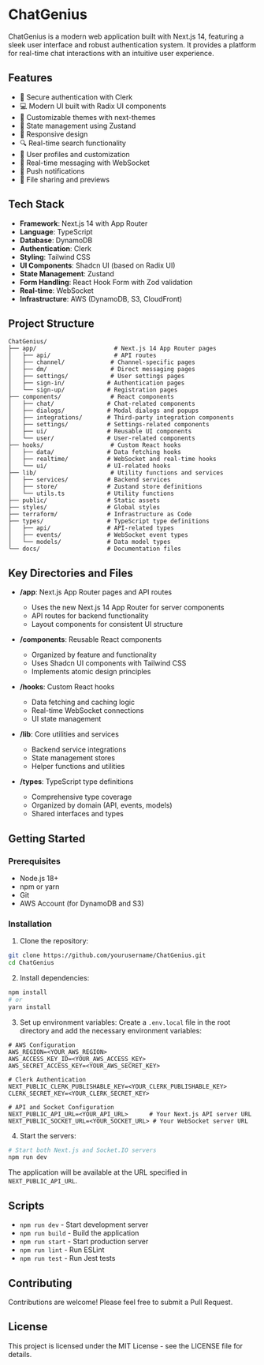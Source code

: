 # ChatGenius

ChatGenius is a modern web application built with Next.js 14, featuring a sleek user interface and robust authentication system. It provides a platform for real-time chat interactions with an intuitive user experience.

## Features

- 🔐 Secure authentication with Clerk
- 💻 Modern UI built with Radix UI components
- 🎨 Customizable themes with next-themes
- 🔄 State management using Zustand
- 📱 Responsive design
- 🔍 Real-time search functionality
- 👤 User profiles and customization
- 💬 Real-time messaging with WebSocket
- 🔔 Push notifications
- 📎 File sharing and previews

## Tech Stack

- **Framework**: Next.js 14 with App Router
- **Language**: TypeScript
- **Database**: DynamoDB
- **Authentication**: Clerk
- **Styling**: Tailwind CSS
- **UI Components**: Shadcn UI (based on Radix UI)
- **State Management**: Zustand
- **Form Handling**: React Hook Form with Zod validation
- **Real-time**: WebSocket
- **Infrastructure**: AWS (DynamoDB, S3, CloudFront)

## Project Structure

```
ChatGenius/
├── app/                      # Next.js 14 App Router pages
│   ├── api/                  # API routes
│   ├── channel/             # Channel-specific pages
│   ├── dm/                  # Direct messaging pages
│   ├── settings/            # User settings pages
│   ├── sign-in/            # Authentication pages
│   └── sign-up/            # Registration pages
├── components/              # React components
│   ├── chat/               # Chat-related components
│   ├── dialogs/            # Modal dialogs and popups
│   ├── integrations/       # Third-party integration components
│   ├── settings/           # Settings-related components
│   ├── ui/                 # Reusable UI components
│   └── user/               # User-related components
├── hooks/                   # Custom React hooks
│   ├── data/               # Data fetching hooks
│   ├── realtime/           # WebSocket and real-time hooks
│   └── ui/                 # UI-related hooks
├── lib/                     # Utility functions and services
│   ├── services/           # Backend services
│   ├── store/              # Zustand store definitions
│   └── utils.ts            # Utility functions
├── public/                 # Static assets
├── styles/                 # Global styles
├── terraform/              # Infrastructure as Code
├── types/                  # TypeScript type definitions
│   ├── api/                # API-related types
│   ├── events/             # WebSocket event types
│   └── models/             # Data model types
└── docs/                   # Documentation files
```

## Key Directories and Files

- **/app**: Next.js App Router pages and API routes
  - Uses the new Next.js 14 App Router for server components
  - API routes for backend functionality
  - Layout components for consistent UI structure

- **/components**: Reusable React components
  - Organized by feature and functionality
  - Uses Shadcn UI components with Tailwind CSS
  - Implements atomic design principles

- **/hooks**: Custom React hooks
  - Data fetching and caching logic
  - Real-time WebSocket connections
  - UI state management

- **/lib**: Core utilities and services
  - Backend service integrations
  - State management stores
  - Helper functions and utilities

- **/types**: TypeScript type definitions
  - Comprehensive type coverage
  - Organized by domain (API, events, models)
  - Shared interfaces and types

## Getting Started

### Prerequisites

- Node.js 18+ 
- npm or yarn
- Git
- AWS Account (for DynamoDB and S3)

### Installation

1. Clone the repository:
```bash
git clone https://github.com/yourusername/ChatGenius.git
cd ChatGenius
```

2. Install dependencies:
```bash
npm install
# or
yarn install
```

3. Set up environment variables:
Create a `.env.local` file in the root directory and add the necessary environment variables:
```env
# AWS Configuration
AWS_REGION=<YOUR_AWS_REGION>
AWS_ACCESS_KEY_ID=<YOUR_AWS_ACCESS_KEY>
AWS_SECRET_ACCESS_KEY=<YOUR_AWS_SECRET_KEY>

# Clerk Authentication
NEXT_PUBLIC_CLERK_PUBLISHABLE_KEY=<YOUR_CLERK_PUBLISHABLE_KEY>
CLERK_SECRET_KEY=<YOUR_CLERK_SECRET_KEY>

# API and Socket Configuration
NEXT_PUBLIC_API_URL=<YOUR_API_URL>      # Your Next.js API server URL
NEXT_PUBLIC_SOCKET_URL=<YOUR_SOCKET_URL> # Your WebSocket server URL
```

4. Start the servers:
```bash
# Start both Next.js and Socket.IO servers
npm run dev
```

The application will be available at the URL specified in `NEXT_PUBLIC_API_URL`.

## Scripts

- `npm run dev` - Start development server
- `npm run build` - Build the application
- `npm run start` - Start production server
- `npm run lint` - Run ESLint
- `npm run test` - Run Jest tests

## Contributing

Contributions are welcome! Please feel free to submit a Pull Request.

## License

This project is licensed under the MIT License - see the LICENSE file for details. 